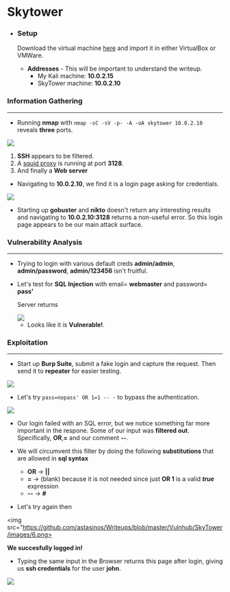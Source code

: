 # Skytower

* ### Setup

  Download the virtual machine <a href="https://www.vulnhub.com/entry/brainpan-1,51/">here</a> and import it in either VirtualBox or        VMWare.
  * **Addresses** - This will be important to understand the writeup.
    * My Kali machine: **10.0.2.15**
    * SkyTower machine: **10.0.2.10**
  

  
### Information Gathering
---

* Running **nmap** with `nmap -sC -sV -p- -A -oA skytower 10.0.2.10` reveals **three** ports.

<img src="https://github.com/astasinos/Writeups/blob/master/Vulnhub/SkyTower/images/1.png">

1. **SSH** appears to be filtered.
2. A <a href="https://en.wikipedia.org/wiki/Squid_(software)">squid proxy</a> is running at port **3128**.
3. And finally a **Web server** 

* Navigating to **10.0.2.10**, we find it is a login page asking for credentials.

<img src="https://github.com/astasinos/Writeups/blob/master/Vulnhub/SkyTower/images/2.png">


* Starting up **gobuster** and **nikto** doesn't return any interesting results and navigating to **10.0.2.10:3128** returns a non-useful error. So this login page appears to be our main attack surface.

### Vulnerability Analysis
---
* Trying to login with various default creds **admin/admin**, **admin/password**, **admin/123456** isn't fruitful.

* Let's test for **SQL Injection** with email= **webmaster** and password= **pass'**

  Server returns
  
  <img src="https://github.com/astasinos/Writeups/blob/master/Vulnhub/SkyTower/images/3.png">

  
  * Looks like it is **Vulnerable!**.
  
### Exploitation
---

* Start up **Burp Suite**, submit a fake login and capture the request. Then send it to **repeater** for easier testing.

<img src="https://github.com/astasinos/Writeups/blob/master/Vulnhub/SkyTower/images/4.png">


* Let's try `pass=nopass' OR 1=1 -- -` to bypass the authentication.

<img src="https://github.com/astasinos/Writeups/blob/master/Vulnhub/SkyTower/images/5.png">


* Our login failed with an SQL error, but we notice something far more important in the respone. Some of our input was **filtered out**.
Specifically, **OR**,**=** and our comment **--**.

* We will circumvent this filter by doing the following **substitutions** that are allowed in **sql syntax**  
  * **OR**  &rarr; **||**
  * **=**   &rarr; (blank) because it is not needed since just **OR 1** is a valid **_true_** expression
  * **--**  &rarr; **#**
  
* Let's try again then

<img src="https://github.com/astasinos/Writeups/blob/master/Vulnhub/SkyTower/images/6.png>


**We succesfully logged in!**

* Typing the same input in the Browser returns this page after login, giving us **ssh credentials** for the user **john**.

<img src="https://github.com/astasinos/Writeups/blob/master/Vulnhub/SkyTower/images/7.png">


